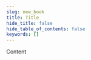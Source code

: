 ```yaml
---
slug: new_book
title: Title
hide_title: false
hide_table_of_contents: false
keywords: []
---
```

Content
